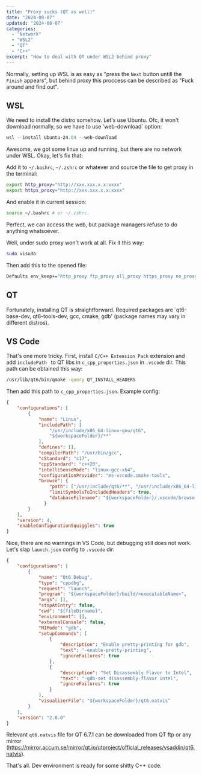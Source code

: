 ```yaml
---
title: "Proxy sucks (QT as well)"
date: "2024-08-07"
updated: "2024-08-07"
categories:
  - "Network"
  - "WSL2"
  - "QT"
  - "C++"
excerpt: "How to deal with QT under WSL2 behind proxy"
---
```


Normally, setting up WSL is as easy as "press the `Next` button untill the `Finish` appears", but behind proxy this proccess can be described as "Fuck around and find out".

## WSL

We need to install the distro somehow. Let's use Ubuntu. Ofc, it won't download normally, so we have to use 'web-download` option:

```powershell
wsl --install Ubuntu-24.04 --web-download
```

Awesome, we got some linux up and running, but there are no network under WSL. Okay, let's fix that:

Add it to `~/.bashrc`, `~/.zshrc` or whatever and source the file to get proxy in the terminal:

```bash
export http_proxy="http://xxx.xxx.x.x:xxxx"
export https_proxy="http://xxx.xxx.x.x:xxxx"
```

And enable it in current session:

```bash
source ~/.bashrc # or ~/.zshrc.
```

Perfect, we can access the web, but package managers refuse to do anything whatsoever.

Well, under sudo proxy won't work at all. Fix it this way:

```bash
sudo visudo
```

Then add this to the opened file:

```bash
Defaults env_keep+="http_proxy ftp_proxy all_proxy https_proxy no_proxy"
```

## QT

Fortunately, installing QT is straightforward. Required packages are `qt6-base-dev, qt6-tools-dev, gcc, cmake, gdb' (package names may vary in different distros).

## VS Code

That's one more tricky. First, install `C/C++ Extension Pack` extension and add `includePath ` to QT libs in `c_cpp_properties.json` in `.vscode` dir. This path can be obtained this way:

```bash
/usr/lib/qt6/bin/qmake -query QT_INSTALL_HEADERS
```

Then add this path to `c_cpp_properties.json`. Example config:

```json
{
    "configurations": [
        {
            "name": "Linux",
            "includePath": [
                "/usr/include/x86_64-linux-gnu/qt6",
                "${workspaceFolder}/**"
            ],
            "defines": [],
            "compilerPath": "/usr/bin/gcc",
            "cStandard": "c17",
            "cppStandard": "c++20",
            "intelliSenseMode": "linux-gcc-x64",
            "configurationProvider": "ms-vscode.cmake-tools",
            "browse": {
                "path": ["/usr/include/qt6/**", "/usr/include/x86_64-linux-gnu/qt6","${workspaceFolder}/**"],
                "limitSymbolsToIncludedHeaders": true,
                "databaseFilename": "${workspaceFolder}/.vscode/browse.vc.db"
              }
        }
    ],
    "version": 4,
    "enableConfigurationSquiggles": true
}
```

Nice, there are no warnings in VS Code, but debugging still does not work. Let's slap `launch.json` config to `.vscode` dir:

```json
{
    "configurations": [
        {
            "name": "Qt6 Debug",
            "type": "cppdbg",
            "request": "launch",
            "program": "${workspaceFolder}/build/<executableName>",
            "args": [],
            "stopAtEntry": false,
            "cwd": "${fileDirname}",
            "environment": [],
            "externalConsole": false,
            "MIMode": "gdb",
            "setupCommands": [
                {
                    "description": "Enable pretty-printing for gdb",
                    "text": "-enable-pretty-printing",
                    "ignoreFailures": true
                },
                {
                    "description": "Set Disassembly Flavor to Intel",
                    "text": "-gdb-set disassembly-flavor intel",
                    "ignoreFailures": true
                }
            ],
            "visualizerFile": "${workspaceFolder}/qt6.natvis"
        }
    ],
    "version": "2.0.0"
}
```

Relevant `qt6.natvis` file for QT 6.7.1 can be downloaded from QT ftp or any mirror (https://mirror.accum.se/mirror/qt.io/qtproject/official_releases/vsaddin/qt6.natvis).

That's all. Dev environment is ready for some shitty C++ code.
